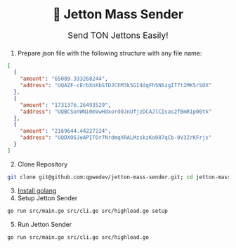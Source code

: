 <p align="center" style="color: #444">
  <h1 align="center">🍭 Jetton Mass Sender</h1>
</p>
<p align="center" style="font-size: 1.2rem;">Send TON Jettons Easily!</p>

1. Prepare json file with the following structure with any file name:

```json
[
  {
    "amount": "65089.333268244",
    "address": "UQAZF-cErbXnXbSTDJCFM3k5GI4dqFh5NSzgIT7tIMK5rSOX"
  },
  {
    "amount": "1731376.26493529",
    "address": "UQBCSonWNi0mVwHdxord0JnUfjzDCAJlCIsas2fBmR1p00tk"
  },
  {
    "amount": "2169644.44227224",
    "address": "UQDXOSJeAPITOr7NrdmqXRALMzskzKo087qCb-0V3ZrKFrjs"
  }
]
```

2. Clone Repository

```bash
git clone git@github.com:qpwedev/jetton-mass-sender.git; cd jetton-mass-sender;
```

3. [Install golang](https://go.dev/doc/install)
4. Setup Jetton Sender

```bash
go run src/main.go src/cli.go src/highload.go setup
```

5. Run Jetton Sender

```bash
go run src/main.go src/cli.go src/highload.go
```
